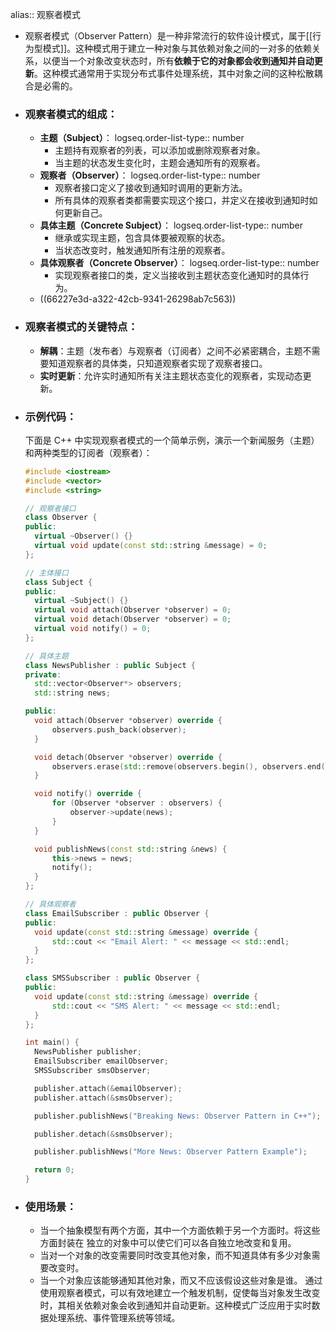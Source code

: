 alias:: 观察者模式

- 观察者模式（Observer Pattern）是一种非常流行的软件设计模式，属于[[行为型模式]]。这种模式用于建立一种对象与其依赖对象之间的一对多的依赖关系，以便当一个对象改变状态时，所有**依赖于它的对象都会收到通知并自动更新**。这种模式通常用于实现分布式事件处理系统，其中对象之间的这种松散耦合是必需的。
- ### 观察者模式的组成：
	- **主题（Subject）**：
	  logseq.order-list-type:: number
		- 主题持有观察者的列表，可以添加或删除观察者对象。
		- 当主题的状态发生变化时，主题会通知所有的观察者。
	- **观察者（Observer）**：
	  logseq.order-list-type:: number
		- 观察者接口定义了接收到通知时调用的更新方法。
		- 所有具体的观察者类都需要实现这个接口，并定义在接收到通知时如何更新自己。
	- **具体主题（Concrete Subject）**：
	  logseq.order-list-type:: number
		- 继承或实现主题，包含具体要被观察的状态。
		- 当状态改变时，触发通知所有注册的观察者。
	- **具体观察者（Concrete Observer）**：
	  logseq.order-list-type:: number
		- 实现观察者接口的类，定义当接收到主题状态变化通知时的具体行为。
	- ((66227e3d-a322-42cb-9341-26298ab7c563))
- ### 观察者模式的关键特点：
	- **解耦**：主题（发布者）与观察者（订阅者）之间不必紧密耦合，主题不需要知道观察者的具体类，只知道观察者实现了观察者接口。
	- **实时更新**：允许实时通知所有关注主题状态变化的观察者，实现动态更新。
- ### 示例代码：
  下面是 C++ 中实现观察者模式的一个简单示例，演示一个新闻服务（主题）和两种类型的订阅者（观察者）：
  ```cpp
  #include <iostream>
  #include <vector>
  #include <string>
  
  // 观察者接口
  class Observer {
  public:
    virtual ~Observer() {}
    virtual void update(const std::string &message) = 0;
  };
  
  // 主体接口
  class Subject {
  public:
    virtual ~Subject() {}
    virtual void attach(Observer *observer) = 0;
    virtual void detach(Observer *observer) = 0;
    virtual void notify() = 0;
  };
  
  // 具体主题
  class NewsPublisher : public Subject {
  private:
    std::vector<Observer*> observers;
    std::string news;
  
  public:
    void attach(Observer *observer) override {
        observers.push_back(observer);
    }
  
    void detach(Observer *observer) override {
        observers.erase(std::remove(observers.begin(), observers.end(), observer), observers.end());
    }
  
    void notify() override {
        for (Observer *observer : observers) {
            observer->update(news);
        }
    }
  
    void publishNews(const std::string &news) {
        this->news = news;
        notify();
    }
  };
  
  // 具体观察者
  class EmailSubscriber : public Observer {
  public:
    void update(const std::string &message) override {
        std::cout << "Email Alert: " << message << std::endl;
    }
  };
  
  class SMSSubscriber : public Observer {
  public:
    void update(const std::string &message) override {
        std::cout << "SMS Alert: " << message << std::endl;
    }
  };
  
  int main() {
    NewsPublisher publisher;
    EmailSubscriber emailObserver;
    SMSSubscriber smsObserver;
  
    publisher.attach(&emailObserver);
    publisher.attach(&smsObserver);
  
    publisher.publishNews("Breaking News: Observer Pattern in C++");
  
    publisher.detach(&smsObserver);
  
    publisher.publishNews("More News: Observer Pattern Example");
  
    return 0;
  }
  ```
- ### 使用场景：
	- 当一个抽象模型有两个方面，其中一个方面依赖于另一个方面时。将这些方面封装在
	  独立的对象中可以使它们可以各自独立地改变和复用。
	- 当对一个对象的改变需要同时改变其他对象，而不知道具体有多少对象需要改变时。
	- 当一个对象应该能够通知其他对象，而又不应该假设这些对象是谁。
	  通过使用观察者模式，可以有效地建立一个触发机制，促使每当对象发生改变时，其相关依赖对象会收到通知并自动更新。这种模式广泛应用于实时数据处理系统、事件管理系统等领域。
	  <!--Converted by ToLogseq-->